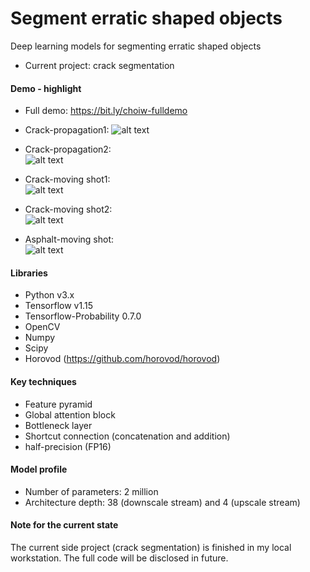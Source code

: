 # Segment erratic shaped objects
Deep learning models for segmenting erratic shaped objects  
* Current project: crack segmentation  

#### Demo - highlight
* Full demo: https://bit.ly/choiw-fulldemo
* Crack-propagation1:
![alt text](demo/crack_propagation1.gif)

* Crack-propagation2:  
![alt text](demo/crack_propagation2.gif)

* Crack-moving shot1:  
![alt text](demo/crack_moving_shot1.gif)

* Crack-moving shot2:  
![alt text](demo/crack_moving_shot2.gif)

* Asphalt-moving shot:  
![alt text](demo/asphalt_moving_shot.gif)

#### Libraries
* Python v3.x 
* Tensorflow v1.15
* Tensorflow-Probability 0.7.0  
* OpenCV
* Numpy
* Scipy
* Horovod (https://github.com/horovod/horovod)

#### Key techniques
* Feature pyramid
* Global attention block
* Bottleneck layer
* Shortcut connection (concatenation and addition)
* half-precision (FP16)

#### Model profile
* Number of parameters: 2 million
* Architecture depth: 38 (downscale stream) and 4 (upscale stream)

#### Note for the current state
The current side project (crack segmentation) is finished in my local workstation. The full code will be disclosed in future.
 